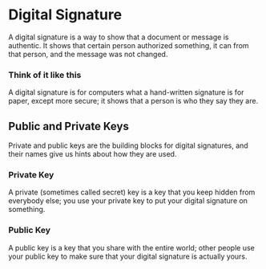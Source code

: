 # Digital Signature
A digital signature is a way to show that a document or message is authentic. It shows that certain person authorized something, it can from that person, and the message was not changed.

### Think of it like this
A digital signature is for computers what a hand-written signature is for paper, except more secure; it shows that a person is who they say they are.

## Public and Private Keys
Private and public keys are the building blocks for digital signatures, and their names give us hints about how they are used. 

### Private Key
A private (sometimes called secret) key is a key that you keep hidden from everybody else; you use your private key to put your digital signature on something.

### Public Key
A public key is a key that you share with the entire world; other people use your public key to make sure that your digital signature is actually yours.
